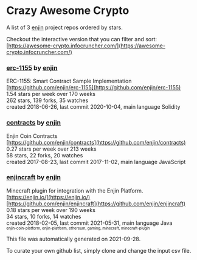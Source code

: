 # Crazy Awesome Crypto
A list of 3 [enjin](https://github.com/enjin) project repos ordered by stars.  

Checkout the interactive version that you can filter and sort: 
[https://awesome-crypto.infocruncher.com/](https://awesome-crypto.infocruncher.com/)  


### [erc-1155](https://github.com/enjin/erc-1155) by [enjin](https://github.com/enjin)  
ERC-1155: Smart Contract Sample Implementation  
[https://github.com/enjin/erc-1155](https://github.com/enjin/erc-1155)  
1.54 stars per week over 170 weeks  
262 stars, 139 forks, 35 watches  
created 2018-06-26, last commit 2020-10-04, main language Solidity  


### [contracts](https://github.com/enjin/contracts) by [enjin](https://github.com/enjin)  
Enjin Coin Contracts  
[https://github.com/enjin/contracts](https://github.com/enjin/contracts)  
0.27 stars per week over 213 weeks  
58 stars, 22 forks, 20 watches  
created 2017-08-23, last commit 2017-11-02, main language JavaScript  


### [enjincraft](https://github.com/enjin/enjincraft) by [enjin](https://github.com/enjin)  
Minecraft plugin for integration with the Enjin Platform.  
[https://enjin.io/](https://enjin.io/)  
[https://github.com/enjin/enjincraft](https://github.com/enjin/enjincraft)  
0.18 stars per week over 190 weeks  
34 stars, 10 forks, 14 watches  
created 2018-02-05, last commit 2021-05-31, main language Java  
<sub><sup>enjin-coin-platform, enjin-platform, ethereum, gaming, minecraft, minecraft-plugin</sup></sub>


This file was automatically generated on 2021-09-28.  

To curate your own github list, simply clone and change the input csv file.  